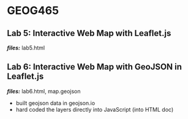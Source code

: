 # GEOG465

## Lab 5: Interactive Web Map with Leaflet.js
***files:*** lab5.html
## Lab 6: Interactive Web Map with GeoJSON in Leaflet.js
***files:*** lab6.html, map.geojson
- built geojson data in geojson.io
- hard coded the layers directly into JavaScript (into HTML doc)  

